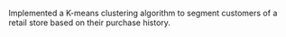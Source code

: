  Implemented a K-means clustering algorithm to segment customers of a retail store based on their purchase history. 
